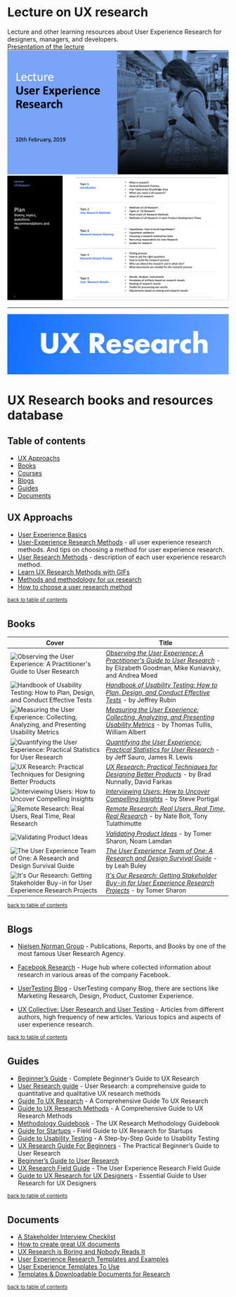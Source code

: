 # Lecture on UX research
Lecture and other learning resources about User Experience Research for designers, managers, and developers.  
[Presentation of the lecture](Lecture_UX_Research.pdf)
![Lecture on UX research](Lecture_UX_Research.png)
![Lecture plan](Lecture_plan.png)

--------------------------------------------
![UX Banner](ux-research.png)
# UX Research books and resources database
## Table of contents
   * [UX Approachs](#ux-approachs)
   * [Books](#books)
   * [Courses](#courses)
   * [Blogs](#blogs)
   * [Guides](#guides)
   * [Documents](#documents)
   
## UX Approachs
- [User Experience Basics](https://www.usability.gov/what-and-why/user-experience.html) 
- [User-Experience Research Methods](https://www.nngroup.com/articles/which-ux-research-methods/) - all user experience research methods. And tips on choosing a method for user experience research. 
- [User Research Methods](https://www.usability.gov/how-to-and-tools/methods/user-research/index.html) - description of each user experience research method.
- [Learn UX Research Methods with GIFs](https://uxplanet.org/learn-ux-research-methods-with-gifs-875209a83b12)
- [Methods and methodology for ux research](https://medium.com/@geraldgordinier/methods-and-methodology-for-ux-research-5364eb29833c)
- [How to choose a user research method](https://uxplanet.org/how-to-choose-a-user-research-method-985112051d84)

<sup>[back to table of contents](#table-of-contents)</sup>

## Books
 Cover | Title |
| ----- | ----- |
| <img src="https://images.gr-assets.com/books/1348989815l/1868.jpg" alt="Observing the User Experience: A Practitioner's Guide to User Research" width="100%"> | *[Observing the User Experience: A Practitioner's Guide to User Research](https://www.goodreads.com/book/show/1868.Observing_the_User_Experience)* - by Elizabeth Goodman, Mike Kuniavsky, and Andrea Moed
| <img src="https://images.gr-assets.com/books/1467346633l/30821309.jpg" alt="Handbook of Usability Testing: How to Plan, Design, and Conduct Effective Tests" width="100%"> | *[Handbook of Usability Testing: How to Plan, Design, and Conduct Effective Tests](https://www.goodreads.com/book/show/992311.Handbook_of_Usability_Testing?from_search=true)* - by Jeffrey Rubin
| <img src="https://images.gr-assets.com/books/1348370094l/3041729.jpg" alt="Measuring the User Experience: Collecting, Analyzing, and Presenting Usability Metrics" width="100%"> | *[Measuring the User Experience: Collecting, Analyzing, and Presenting Usability Metrics](https://www.goodreads.com/book/show/3041729-measuring-the-user-experience?from_search=true&search_version=service)* - by Thomas Tullis,  William Albert
| <img src="https://images.gr-assets.com/books/1475693506l/32470563.jpg" alt="Quantifying the User Experience: Practical Statistics for User Research" width="100%"> | *[Quantifying the User Experience: Practical Statistics for User Research](https://www.goodreads.com/book/show/13515351-quantifying-the-user-experience?from_search=true)* - by Jeff Sauro,  James R. Lewis
| <img src="https://images.gr-assets.com/books/1481033464l/30014106.jpg" alt="UX Research: Practical Techniques for Designing Better Products" width="100%"> | *[UX Research: Practical Techniques for Designing Better Products](https://www.goodreads.com/book/show/30014106-ux-research?ac=1&from_search=true)* - by Brad Nunnally,  David Farkas
| <img src="https://images.gr-assets.com/books/1379876429l/18526476.jpg" alt="Interviewing Users: How to Uncover Compelling Insights" width="100%"> | *[Interviewing Users: How to Uncover Compelling Insights](https://www.goodreads.com/book/show/17869520-interviewing-users?from_search=true)* - by Steve Portigal
| <img src="https://images.gr-assets.com/books/1327906364l/7815577.jpg" alt="Remote Research: Real Users, Real Time, Real Research" width="100%"> | *[Remote Research: Real Users, Real Time, Real Research](https://www.goodreads.com/book/show/7815577-remote-research?from_search=true)* - by Nate Bolt, Tony Tulathimutte
| <img src="https://images.gr-assets.com/books/1453230051l/28605459.jpg" alt="Validating Product Ideas" width="100%"> | *[Validating Product Ideas](https://www.goodreads.com/book/show/28605459-validating-product-ideas?from_search=true)* - by Tomer Sharon, Noam Lamdan 
| <img src="https://images.gr-assets.com/books/1409613988l/22326719.jpg" alt="The User Experience Team of One: A Research and Design Survival Guide" width="100%"> | *[The User Experience Team of One: A Research and Design Survival Guide](https://www.goodreads.com/book/show/18177290-the-user-experience-team-of-one?from_search=true)* - by Leah Buley
| <img src="https://images.gr-assets.com/books/1355828437l/16328330.jpg" alt="It's Our Research: Getting Stakeholder Buy-in for User Experience Research Projects" width="100%"> | *[It's Our Research: Getting Stakeholder Buy-in for User Experience Research Projects](https://www.goodreads.com/book/show/20431412-it-s-our-research?from_search=true)* - by Tomer Sharon
<sup>[back to table of contents](#table-of-contents)</sup>

## Blogs
- [Nielsen Norman Group](https://www.nngroup.com/) - Publications, Reports, and Books by one of the most famous User Research Agency.

- [Facebook Research](https://research.fb.com/) - Huge hub where collected information about research in various areas of the company Facebook.

- [UserTesting Blog](https://www.usertesting.com/blog/) - UserTesting company Blog, there are sections like Marketing Research, Design, Product,  Customer Experience.

- [UX Collective: User Research and User Testing](https://uxdesign.cc/user-research-and-user-testing-for-ux/home) - Articles from different authors, high frequency of new articles. Various topics and aspects of user experience research.

<sup>[back to table of contents](#table-of-contents)</sup>


## Guides
- [Beginner’s Guide](https://www.uxbooth.com/articles/complete-beginners-guide-to-design-research/) - Complete Beginner’s Guide to UX Research
- [User Research guide](https://www.userzoom.com/blog/quantitative-and-qualitative-user-research-methods-complete-guide/) - User Research: a comprehensive guide to quantitative and qualitative UX research methods
- [Guide To UX Research](https://www.smashingmagazine.com/2018/01/comprehensive-guide-ux-research/) - A Comprehensive Guide To UX Research
- [Guide to UX Research Methods](https://theblog.adobe.com/a-comprehensive-guide-to-ux-research-methods/) - A Comprehensive Guide to UX Research Methods
- [Methodology Guidebook](https://info.usertesting.com/UX-Research-Methodology-Guidebook.html) - The UX Research Methodology Guidebook
- [Guide for Startups](https://library.gv.com/field-guide-to-ux-research-for-startups-8569114c27fb) - Field Guide to UX Research for Startups
- [Guide to Usability Testing](https://www.uxsisters.com/usability-testing-guide) - A Step-by-Step Guide to Usability Testing
- [UX Research Guide For Beginners](https://medium.com/@ngai.yt/ux-research-guide-for-beginners-f03fbb2004ec) - The Practical Beginner’s Guide to User Research
- [Beginner’s Guide to User Research](https://www.uxpin.com/studio/blog/the-practical-beginners-guide-to-user-research/)
- [UX Research Field Guide](https://www.userinterviews.com/ux-research-field-guide) - The User Experience Research Field Guide
- [Guide to UX Research for UX Designers](https://uxplanet.org/ultimate-guide-to-user-research-bed4a57d260) - Essential Guide to User Research for UX Designers

<sup>[back to table of contents](#table-of-contents)</sup>

## Documents
- [A Stakeholder Interview Checklist](http://boxesandarrows.com/a-stakeholder-interview-checklist/)
- [How to create great UX documents](http://www.uxforthemasses.com/create-great-ux-documents/)
- [UX Research is Boring and Nobody Reads It](https://blog.prototypr.io/ux-research-is-boring-and-nobody-reads-it-668edbfc804a)
- [User Experience Research Templates and Examples](https://www.energy.gov/eere/communicationstandards/user-experience-research-templates-and-examples)
- [User Experience Templates To Use](https://medium.com/usability-counts/download-free-user-experience-templates-to-use-eb4491c0575d)
- [Templates & Downloadable Documents for Research](https://www.usability.gov/how-to-and-tools/resources/templates.html)

<sup>[back to table of contents](#table-of-contents)</sup>




